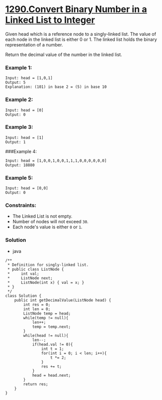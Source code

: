 # [1290.Convert Binary Number in a Linked List to Integer](https://leetcode.com/problems/convert-binary-number-in-a-linked-list-to-integer/)

Given head which is a reference node to a singly-linked list. The value of each node in the linked list is either 0 or 1. The linked list holds the binary representation of a number.

Return the decimal value of the number in the linked list.


### Example 1:
```
Input: head = [1,0,1]
Output: 5
Explanation: (101) in base 2 = (5) in base 10
```

### Example 2:
```
Input: head = [0]
Output: 0
```

### Example 3:
```
Input: head = [1]
Output: 1
```

###Example 4:
```
Input: head = [1,0,0,1,0,0,1,1,1,0,0,0,0,0,0]
Output: 18880
```

### Example 5:
```
Input: head = [0,0]
Output: 0
```

### Constraints:
* The Linked List is not empty.
* Number of nodes will not exceed `30`.
* Each node's value is either `0` or `1`.


### Solution
* java
```
/**
 * Definition for singly-linked list.
 * public class ListNode {
 *     int val;
 *     ListNode next;
 *     ListNode(int x) { val = x; }
 * }
 */
class Solution {
    public int getDecimalValue(ListNode head) {
        int res = 0;
        int len = 0;
        ListNode temp = head;
        while(temp != null){
            len++;
            temp = temp.next;
        }
        while(head != null){
            len--;
            if(head.val != 0){
                int t = 1;
                for(int i = 0; i < len; i++){
                    t *= 2;
                }
                res += t;
            }
            head = head.next;
        }
        return res;
    }
}
```
